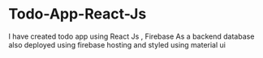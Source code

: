 # Todo-App-React-Js
I have created todo app using React Js , Firebase As a backend database also deployed using firebase hosting and styled using material ui
